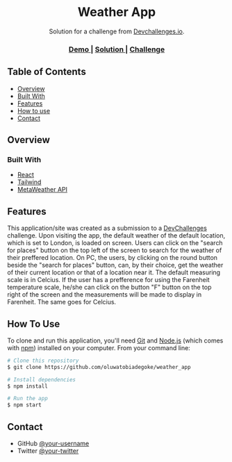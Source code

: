 <h1 align="center">Weather App</h1>

<div align="center">
   Solution for a challenge from  <a href="http://devchallenges.io" target="_blank">Devchallenges.io</a>.
</div>

<div align="center">
  <h3>
    <a href="https://tessweatherapp.netlify.app">
      Demo
    </a>
    <span> | </span>
    <a href="https://teeweatherapp.netlify.app/">
      Solution
    </a>
    <span> | </span>
    <a href="https://devchallenges.io/challenges/mM1UIenRhK808W8qmLWv">
      Challenge
    </a>
  </h3>
</div>

## Table of Contents

- [Overview](#overview)
- [Built With](#built-with)
- [Features](#features)
- [How to use](#how-to-use)
- [Contact](#contact)

## Overview

### Built With

- [React](https://reactjs.org/)
- [Tailwind](https://tailwindcss.com/)
- [MetaWeather API](https://www.metaweather.com/api/)

## Features

This application/site was created as a submission to a [DevChallenges](https://devchallenges.io/challenges) challenge. Upon visiting the app, the default weather of the default location, which is set to London, is loaded on screen. Users can click on the "search for places" button on the top left of the screen to search for the weather of their preffered location. On PC, the users, by clicking on the round button beside the "search for places" button, can, by their choice, get the weather of their current location or that of a location near it.
The default measuring scale is in Celcius. If the user has a prefference for using the Farenheit temperature scale, he/she can click on the button "F" button on the top right of the screen and the measurements will be made to display in Farenheit. The same goes for Celcius.

## How To Use

To clone and run this application, you'll need [Git](https://git-scm.com) and [Node.js](https://nodejs.org/en/download/) (which comes with [npm](http://npmjs.com)) installed on your computer. From your command line:

```bash
# Clone this repository
$ git clone https://github.com/oluwatobiadegoke/weather_app

# Install dependencies
$ npm install

# Run the app
$ npm start
```

## Contact

- GitHub [@your-username](https://{github.com/oluwatobiadegoke})
- Twitter [@your-twitter](https://{twitter.com/iam_ibot})
